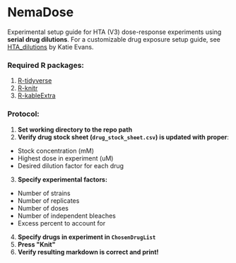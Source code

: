 # NemaDose
Experimental setup guide for HTA (V3) dose-response experiments using **serial drug dilutions**.
For a customizable drug exposure setup guide, see [HTA_dilutions](https://katiesevans9.shinyapps.io/HTA_V3_dilution/) by Katie Evans.

### Required R packages:
1. [R-tidyverse](https://www.tidyverse.org/)
1. [R-knitr](https://yihui.org/knitr/)
1. [R-kableExtra](https://cran.r-project.org/web/packages/kableExtra/vignettes/awesome_table_in_html.html)

### Protocol:
1. **Set working directory to the repo path**
2. **Verify drug stock sheet (`drug_stock_sheet.csv`) is updated with proper**:
* Stock concentration (mM)
* Highest dose in experiment (uM)
* Desired dilution factor for each drug
3. **Specify experimental factors:**
* Number of strains
* Number of replicates
* Number of doses
* Number of independent bleaches
* Excess percent to account for
4. **Specify drugs in experiment in `ChosenDrugList`**
5. **Press "Knit"**
6. **Verify resulting markdown is correct and print!**
